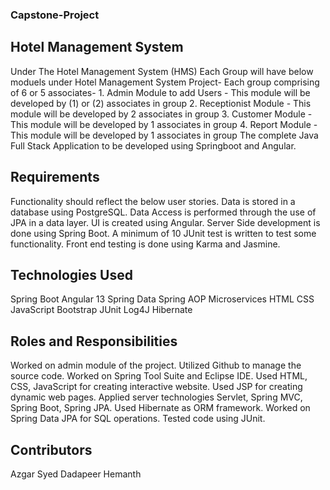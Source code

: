 ### Capstone-Project
## Hotel Management System

Under The Hotel Management System (HMS) Each Group will have below moduels under Hotel Management System Project- Each group comprising of 6 or 5 associates- 1. Admin Module to add Users - This module will be developed by (1) or (2) associates in group 2. Receptionist Module - This module will be developed by 2 associates in group 3. Customer Module - This module will be developed by 1 associates in group 4. Report Module - This module will be developed by 1 associates in group The complete Java Full Stack Application to be developed using Springboot and Angular.

## Requirements
Functionality should reflect the below user stories.
Data is stored in a database using PostgreSQL.
Data Access is performed through the use of JPA in a data layer.
UI is created using Angular.
Server Side development is done using Spring Boot.
A minimum of 10 JUnit test is written to test some functionality.
Front end testing is done using Karma and Jasmine.
## Technologies Used
Spring Boot
Angular 13
Spring Data
Spring AOP
Microservices
HTML
CSS
JavaScript
Bootstrap
JUnit
Log4J
Hibernate
## Roles and Responsibilities
Worked on admin module of the project.
Utilized Github to manage the source code.
Worked on Spring Tool Suite and Eclipse IDE.
Used HTML, CSS, JavaScript for creating interactive website.
Used JSP for creating dynamic web pages.
Applied server technologies Servlet, Spring MVC, Spring Boot, Spring JPA.
Used Hibernate as ORM framework.
Worked on Spring Data JPA for SQL operations.
Tested code using JUnit.
## Contributors
Azgar
Syed Dadapeer
Hemanth

